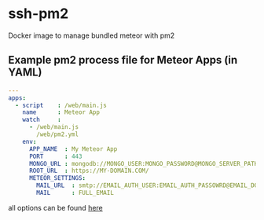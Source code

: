 # ssh-pm2
Docker image to manage bundled meteor with pm2

## Example pm2 process file for Meteor Apps (in YAML)
```yml
---
apps:
  - script    : /web/main.js
    name      : Meteor App
    watch     : 
      - /web/main.js
        /web/pm2.yml
    env: 
      APP_NAME  : My Meteor App
      PORT      : 443
      MONGO_URL : mongodb://MONGO_USER:MONGO_PASSWORD@MONGO_SERVER_PATH:MONGO_SERVER_PORT/MONGO_DB_NAME
      ROOT_URL  : https://MY-DOMAIN.COM/
      METEOR_SETTINGS:
        MAIL_URL  : smtp://EMAIL_AUTH_USER:EMAIL_AUTH_PASSOWRD@EMAIL_DOMAIN:587
        MAIL      : FULL_EMAIL
```

all options can be found [here](http://pm2.keymetrics.io/docs/usage/application-declaration/#yaml-format)
